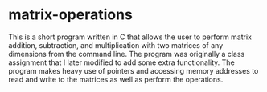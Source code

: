# matrix-operations

This is a short program written in C that allows the user to perform matrix addition, subtraction, and multiplication 
with two matrices of any dimensions from the command line. The program was originally a class assignment that I later modified
to add some extra functionality. The program makes heavy use of pointers and accessing memory addresses to read and
write to the matrices as well as perform the operations. 
